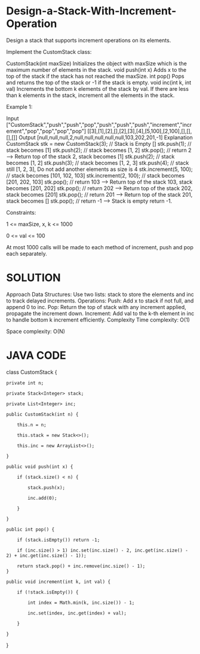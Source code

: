 # Design-a-Stack-With-Increment-Operation


Design a stack that supports increment operations on its elements.

Implement the CustomStack class:

CustomStack(int maxSize) Initializes the object with maxSize which is the maximum number of elements in the stack.
void push(int x) Adds x to the top of the stack if the stack has not reached the maxSize.
int pop() Pops and returns the top of the stack or -1 if the stack is empty.
void inc(int k, int val) Increments the bottom k elements of the stack by val. If there are less than k elements in the stack, increment all the elements in the stack.
 

Example 1:

Input
["CustomStack","push","push","pop","push","push","push","increment","increment","pop","pop","pop","pop"]
[[3],[1],[2],[],[2],[3],[4],[5,100],[2,100],[],[],[],[]]
Output
[null,null,null,2,null,null,null,null,null,103,202,201,-1]
Explanation
CustomStack stk = new CustomStack(3); // Stack is Empty []
stk.push(1);                          // stack becomes [1]
stk.push(2);                          // stack becomes [1, 2]
stk.pop();                            // return 2 --> Return top of the stack 2, stack becomes [1]
stk.push(2);                          // stack becomes [1, 2]
stk.push(3);                          // stack becomes [1, 2, 3]
stk.push(4);                          // stack still [1, 2, 3], Do not add another elements as size is 4
stk.increment(5, 100);                // stack becomes [101, 102, 103]
stk.increment(2, 100);                // stack becomes [201, 202, 103]
stk.pop();                            // return 103 --> Return top of the stack 103, stack becomes [201, 202]
stk.pop();                            // return 202 --> Return top of the stack 202, stack becomes [201]
stk.pop();                            // return 201 --> Return top of the stack 201, stack becomes []
stk.pop();                            // return -1 --> Stack is empty return -1.
 

Constraints:

1 <= maxSize, x, k <= 1000

0 <= val <= 100

At most 1000 calls will be made to each method of increment, push and pop each separately.

# SOLUTION

Approach
Data Structures:
Use two lists: stack to store the elements and inc to track delayed increments.
Operations:
Push: Add x to stack if not full, and append 0 to inc.
Pop: Return the top of stack with any increment applied, propagate the increment down.
Increment: Add val to the k-th element in inc to handle bottom k increment efficiently.
Complexity
Time complexity:
O(1)

Space complexity:
O(N)

# JAVA CODE

class CustomStack {

    private int n;
    
    private Stack<Integer> stack;
    
    private List<Integer> inc;

    public CustomStack(int n) {
    
        this.n = n;
        
        this.stack = new Stack<>();
        
        this.inc = new ArrayList<>();
        
    }

    public void push(int x) {
    
        if (stack.size() < n) {
        
            stack.push(x);
            
            inc.add(0);
            
        }
        
    }

    public int pop() {
    
        if (stack.isEmpty()) return -1;
        
        if (inc.size() > 1) inc.set(inc.size() - 2, inc.get(inc.size() - 2) + inc.get(inc.size() - 1));
        
        return stack.pop() + inc.remove(inc.size() - 1);
    }

    public void increment(int k, int val) {
    
        if (!stack.isEmpty()) {
        
            int index = Math.min(k, inc.size()) - 1;
            
            inc.set(index, inc.get(index) + val);
            
        }
        
    }
    
}
